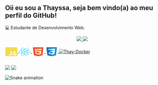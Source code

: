 ## Oii eu sou a Thayssa, seja bem vindo(a) ao meu perfil do GitHub!

💻 Estudante de Desenvolvimento Web.

<div align="center">
  <a href="https://github.com/ThayBernardo">
  <img height="180em" src="https://github-readme-stats.vercel.app/api?username=ThayBernardo&show_icons=true&theme=dracula&include_all_commits=true&count_private=true"/>
  <img height="180em" src="https://github-readme-stats.vercel.app/api/top-langs/?username=ThayBernardo&layout=compact&langs_count=7&theme=dracula"/>
</div>
<div style="display: inline_block"><br>
  <img align="center" alt="Thay-Js" height="30" width="40" src="https://raw.githubusercontent.com/devicons/devicon/master/icons/javascript/javascript-plain.svg">
  <img align="center" alt="Thay-React" height="30" width="40" src="https://raw.githubusercontent.com/devicons/devicon/master/icons/react/react-original.svg">
  <img align="center" alt="Thay-HTML" height="30" width="40" src="https://raw.githubusercontent.com/devicons/devicon/master/icons/html5/html5-original.svg">
  <img align="center" alt="Thay-CSS" height="30" width="40" src="https://raw.githubusercontent.com/devicons/devicon/master/icons/css3/css3-original.svg">
  <img align="center" alt="Thay-Docker" height="30" width="40" src="https://cdn.jsdelivr.net/gh/devicons/devicon/icons/docker/docker-original-wordmark.svg">
</div>
  
  ##
 
<div> 
  <a href = "mailto:thayssabernardo@gmail.com"><img src="https://img.shields.io/badge/-Gmail-%23333?style=for-the-badge&logo=gmail&logoColor=white" target="_blank"></a>
  <a href="https://www.linkedin.com/in/thayssabernardo/" target="_blank"><img src="https://img.shields.io/badge/-LinkedIn-%230077B5?style=for-the-badge&logo=linkedin&logoColor=white" target="_blank"></a> 
  
  ![Snake animation](https://github.com/ThayBernardo/ThayBernardo/blob/output/github-contribution-grid-snake.svg)
 
</div>
